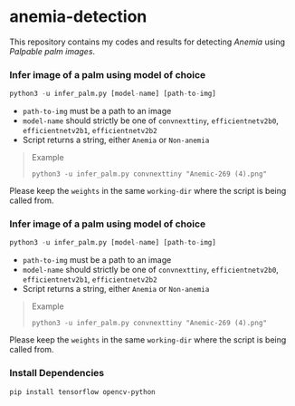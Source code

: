 # anemia-detection
This repository contains my codes and results for detecting *Anemia* using *Palpable palm images*.


### Infer image of a palm using model of choice

```python
python3 -u infer_palm.py [model-name] [path-to-img]
```

- `path-to-img` must be a path to an image
- `model-name` should strictly be one of `convnexttiny`, `efficientnetv2b0`, `efficientnetv2b1`, `efficientnetv2b2`
- Script returns a string, either `Anemia` or `Non-anemia`

> Example
>
> ```
> python3 -u infer_palm.py convnexttiny "Anemic-269 (4).png"
> ```

Please keep the `weights` in the same `working-dir` where the script is being called from.
### Infer image of a palm using model of choice

```python
python3 -u infer_palm.py [model-name] [path-to-img]
```

- `path-to-img` must be a path to an image
- `model-name` should strictly be one of `convnexttiny`, `efficientnetv2b0`, `efficientnetv2b1`, `efficientnetv2b2`
- Script returns a string, either `Anemia` or `Non-anemia`

> Example
>
> ```
> python3 -u infer_palm.py convnexttiny "Anemic-269 (4).png"
> ```

Please keep the `weights` in the same `working-dir` where the script is being called from.

### Install Dependencies

```bash
pip install tensorflow opencv-python
```
